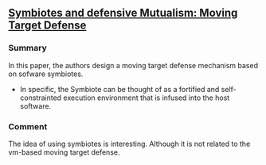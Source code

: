 ## [Symbiotes and defensive Mutualism: Moving Target Defense](http://link.springer.com/chapter/10.1007/978-1-4614-0977-9_5#page-1)

### Summary
In this paper, the authors design a moving target defense mechanism based on sofware symbiotes.
- In specific, the Symbiote can be thought of as a fortified and self-constrainted execution environment that is infused into the host software.

### Comment
The idea of using symbiotes is interesting. Although it is not  related to the vm-based moving target defense.
